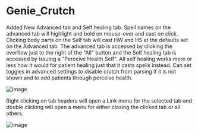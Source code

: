 # Genie_Crutch
 Added New Advanced tab and Self healing tab. Spell names on the advanced tab will highlight and bold on mouse-over and cast on click. Clicking body parts on the Self tab will cast HW and HS at the defaults set on the Advanced tab. The advanced tab is accessed by clicking the overflow just to the right of the "All" button and the Self healing tab is accessed by issuing a "Perceive Health Self". All self healing works more or less how it would for patient healing just that it casts spells instead. Can set toggles in advanced settings to disable crutch from parsing if it is not shown and to add patients through perceive health.
 
 

![image](https://user-images.githubusercontent.com/100539902/155904554-3a894da7-dc6f-40ff-8b9b-611419ba5c6c.png)

Right clicking on tab headers will open a Link menu for the selected tab and double clicking will open a menu for either closing the clicked tab or all others.


![image](https://user-images.githubusercontent.com/100539902/156951025-b26efc12-b5a9-49c3-8b4b-3761478672eb.png)
